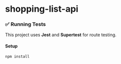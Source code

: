 # shopping-list-api

### ✅ Running Tests

This project uses **Jest** and **Supertest** for route testing.

#### Setup

```bash
npm install
